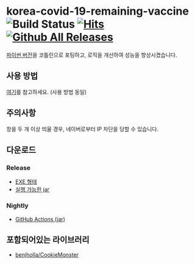# korea-covid-19-remaining-vaccine ![Build Status](https://github.com/JellyBrick/korea-covid-19-remaining-vaccine/workflows/Java%20CI/badge.svg) [![Hits](https://hits.seeyoufarm.com/api/count/incr/badge.svg?url=https%3A%2F%2Fgithub.com%2FJellyBrick%2Fkorea-covid-19-remaining-vaccine&count_bg=%2379C83D&title_bg=%23555555&icon=&icon_color=%23E7E7E7&title=hits&edge_flat=true)](https://hits.seeyoufarm.com) [![Github All Releases](https://img.shields.io/github/downloads/JellyBrick/korea-covid-19-remaining-vaccine/total.svg)]()

[파이썬 버전](https://github.com/SJang1/korea-covid-19-remaining-vaccine-macro)을 코틀린으로 포팅하고, 로직을 개선하여 성능을 향상시켰습니다.

## 사용 방법

[여기](https://github.com/SJang1/korea-covid-19-remaining-vaccine-macro#%EC%9D%B4%EC%9A%A9%EB%B0%A9%EB%B2%95)를 참고하세요.
(사용 방법 동일)

## 주의사항

창을 두 개 이상 띄울 경우, 네이버로부터 IP 차단을 당할 수 있습니다.

## 다운로드

### Release

- [EXE 형태](https://github.com/JellyBrick/korea-covid-19-remaining-vaccine/releases/download/20210810/app.exe)
- [실행 가능한 jar](https://github.com/JellyBrick/korea-covid-19-remaining-vaccine/releases/download/20210810/shadow-all.jar)

### Nightly

- [GitHub Actions (jar)](https://nightly.link/JellyBrick/korea-covid-19-remaining-vaccine/workflows/gradle/main/Covid-remaining-8.zip)


## 포함되어있는 라이브러리

- [benjholla/CookieMonster](https://github.com/benjholla/CookieMonster)
